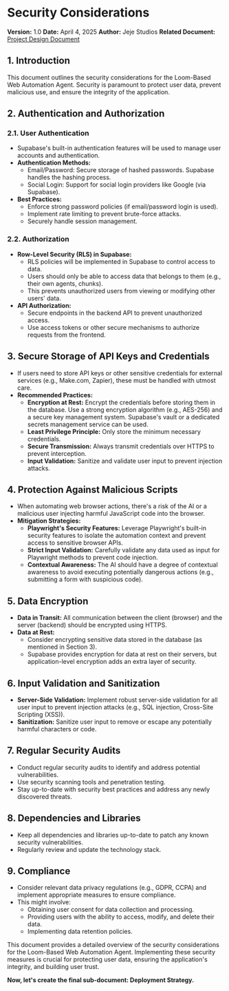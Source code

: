 # Security Considerations

**Version:** 1.0
**Date:** April 4, 2025
**Author:** Jeje Studios
**Related Document:** [Project Design Document](./README.md)

## 1. Introduction

This document outlines the security considerations for the Loom-Based Web Automation Agent. Security is paramount to protect user data, prevent malicious use, and ensure the integrity of the application.

## 2. Authentication and Authorization

### 2.1. User Authentication

* Supabase's built-in authentication features will be used to manage user accounts and authentication.
* **Authentication Methods:**
    * Email/Password: Secure storage of hashed passwords. Supabase handles the hashing process.
    * Social Login: Support for social login providers like Google (via Supabase).
* **Best Practices:**
    * Enforce strong password policies (if email/password login is used).
    * Implement rate limiting to prevent brute-force attacks.
    * Securely handle session management.

### 2.2. Authorization

* **Row-Level Security (RLS) in Supabase:**
    * RLS policies will be implemented in Supabase to control access to data.
    * Users should only be able to access data that belongs to them (e.g., their own agents, chunks).
    * This prevents unauthorized users from viewing or modifying other users' data.
* **API Authorization:**
    * Secure endpoints in the backend API to prevent unauthorized access.
    * Use access tokens or other secure mechanisms to authorize requests from the frontend.

## 3. Secure Storage of API Keys and Credentials

* If users need to store API keys or other sensitive credentials for external services (e.g., Make.com, Zapier), these must be handled with utmost care.
* **Recommended Practices:**
    * **Encryption at Rest:** Encrypt the credentials before storing them in the database. Use a strong encryption algorithm (e.g., AES-256) and a secure key management system. Supabase's vault or a dedicated secrets management service can be used.
    * **Least Privilege Principle:** Only store the minimum necessary credentials.
    * **Secure Transmission:** Always transmit credentials over HTTPS to prevent interception.
    * **Input Validation:** Sanitize and validate user input to prevent injection attacks.

## 4. Protection Against Malicious Scripts

* When automating web browser actions, there's a risk of the AI or a malicious user injecting harmful JavaScript code into the browser.
* **Mitigation Strategies:**
    * **Playwright's Security Features:** Leverage Playwright's built-in security features to isolate the automation context and prevent access to sensitive browser APIs.
    * **Strict Input Validation:** Carefully validate any data used as input for Playwright methods to prevent code injection.
    * **Contextual Awareness:** The AI should have a degree of contextual awareness to avoid executing potentially dangerous actions (e.g., submitting a form with suspicious code).

## 5. Data Encryption

* **Data in Transit:** All communication between the client (browser) and the server (backend) should be encrypted using HTTPS.
* **Data at Rest:**
    * Consider encrypting sensitive data stored in the database (as mentioned in Section 3).
    * Supabase provides encryption for data at rest on their servers, but application-level encryption adds an extra layer of security.

## 6. Input Validation and Sanitization

* **Server-Side Validation:** Implement robust server-side validation for all user input to prevent injection attacks (e.g., SQL injection, Cross-Site Scripting (XSS)).
* **Sanitization:** Sanitize user input to remove or escape any potentially harmful characters or code.

## 7. Regular Security Audits

* Conduct regular security audits to identify and address potential vulnerabilities.
* Use security scanning tools and penetration testing.
* Stay up-to-date with security best practices and address any newly discovered threats.

## 8. Dependencies and Libraries

* Keep all dependencies and libraries up-to-date to patch any known security vulnerabilities.
* Regularly review and update the technology stack.

## 9. Compliance

* Consider relevant data privacy regulations (e.g., GDPR, CCPA) and implement appropriate measures to ensure compliance.
* This might involve:
    * Obtaining user consent for data collection and processing.
    * Providing users with the ability to access, modify, and delete their data.
    * Implementing data retention policies.

This document provides a detailed overview of the security considerations for the Loom-Based Web Automation Agent. Implementing these security measures is crucial for protecting user data, ensuring the application's integrity, and building user trust.

**Now, let's create the final sub-document: Deployment Strategy.**